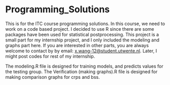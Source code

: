 # Programming_Solutions
This is for the ITC course programming solutions.
In this course, we need to work on a code based project. I decided to use R since there are some packages have been used for statistical postprocessing. 
This project is a small part for my internship project, and I only included the modeling and graphs part here. If you are interested in other parts, you are
always welcome to contact by by email: x.wang-12@student.utwente.nl. Later, I might post codes for rest of my internship. 

The modeling.R file is designed for training models, and predicts values for the testing group.
The Verification (making graphs).R file is designed for making comparison graphs for crps and bss. 

